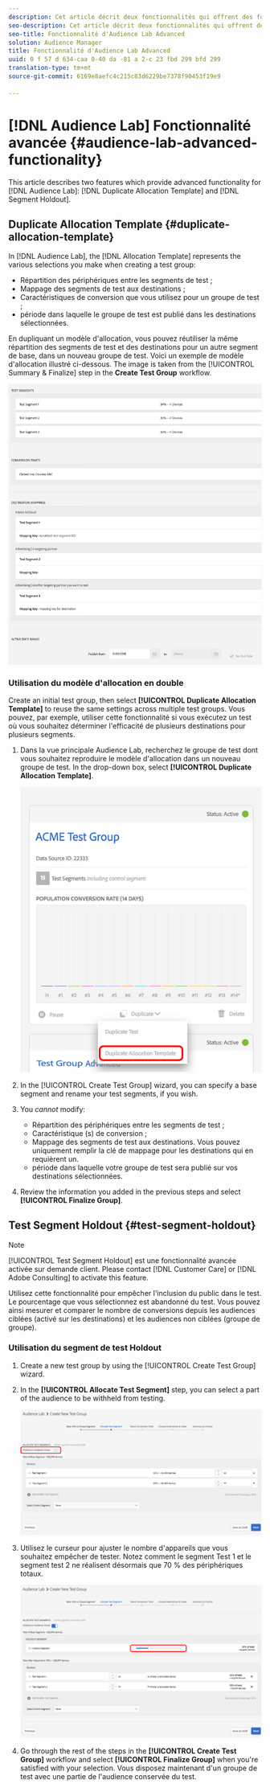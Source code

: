 ```yaml
---
description: Cet article décrit deux fonctionnalités qui offrent des fonctionnalités avancées pour le modèle d'allocation dupliquée Audience Lab et le segment Holdout.
seo-description: Cet article décrit deux fonctionnalités qui offrent des fonctionnalités avancées pour le modèle d'allocation dupliquée Audience Lab et le segment Holdout.
seo-title: Fonctionnalité d'Audience Lab Advanced
solution: Audience Manager
title: Fonctionnalité d'Audience Lab Advanced
uuid: 0 f 57 d 634-caa 0-40 da -81 a 2-c 23 fbd 299 bfd 299
translation-type: tm+mt
source-git-commit: 6169e8aefc4c215c83d6229be7378f90453f19e9

---
```



# [!DNL Audience Lab] Fonctionnalité avancée {#audience-lab-advanced-functionality}

This article describes two features which provide advanced functionality for [!DNL Audience Lab]: [!DNL Duplicate Allocation Template] and [!DNL Segment Holdout].

## Duplicate Allocation Template {#duplicate-allocation-template}

<!-- 
<p>The <b>Allocation Template</b> represents how you split a test group into test segments and the way the test segments are mapped to destinations. </p>
 -->

In [!DNL Audience Lab], the [!DNL Allocation Template] represents the various selections you make when creating a test group:

* Répartition des périphériques entre les segments de test ;
* Mappage des segments de test aux destinations ;
* Caractéristiques de conversion que vous utilisez pour un groupe de test ;
* période dans laquelle le groupe de test est publié dans les destinations sélectionnées.

En dupliquant un modèle d&#39;allocation, vous pouvez réutiliser la même répartition des segments de test et des destinations pour un autre segment de base, dans un nouveau groupe de test. Voici un exemple de modèle d&#39;allocation illustré ci-dessous. The image is taken from the [!UICONTROL Summary & Finalize] step in the **Create Test Group** workflow.

![](assets/allocation_template_3.png)

<!--
With the option to duplicate allocation templates, you can increase your productivity when running multivariate tests as part of multivariate campaigns.
-->

### Utilisation du modèle d&#39;allocation en double

Create an initial test group, then select **[!UICONTROL Duplicate Allocation Template]** to reuse the same settings across multiple test groups. Vous pouvez, par exemple, utiliser cette fonctionnalité si vous exécutez un test où vous souhaitez déterminer l&#39;efficacité de plusieurs destinations pour plusieurs segments.

1. Dans la vue principale Audience Lab, recherchez le groupe de test dont vous souhaitez reproduire le modèle d&#39;allocation dans un nouveau groupe de test. In the drop-down box, select **[!UICONTROL Duplicate Allocation Template]**.

   ![](assets/duplicate-allocation-template.png)

2. In the [!UICONTROL Create Test Group] wizard, you can specify a base segment and rename your test segments, if you wish.
3. You *cannot* modify:

   * Répartition des périphériques entre les segments de test ;
   * Caractéristique (s) de conversion ;
   * Mappage des segments de test aux destinations. Vous pouvez uniquement remplir la clé de mappage pour les destinations qui en requièrent un.
   * période dans laquelle votre groupe de test sera publié sur vos destinations sélectionnées.

4. Review the information you added in the previous steps and select **[!UICONTROL Finalize Group]**.

## Test Segment Holdout {#test-segment-holdout}

>[!NOTE]
>
>[!UICONTROL Test Segment Holdout] est une fonctionnalité avancée activée sur demande client. Please contact [!DNL Customer Care] or [!DNL Adobe Consulting] to activate this feature.

Utilisez cette fonctionnalité pour empêcher l&#39;inclusion du public dans le test. Le pourcentage que vous sélectionnez est abandonné du test. Vous pouvez ainsi mesurer et comparer le nombre de conversions depuis les audiences ciblées (activé sur les destinations) et les audiences non ciblées (groupe de groupe).

<!--
<p>Note that this option is different to the control segment because it subtracts the percentage ................. You can withhold an audience group and still use a control segment. </p>
-->

### Utilisation du segment de test Holdout

1. Create a new test group by using the [!UICONTROL Create Test Group] wizard.
1. In the **[!UICONTROL Allocate Test Segment]** step, you can select a part of the audience to be withheld from testing.

   ![Elément de liste](assets/test-segment-holdout.png)

1. Utilisez le curseur pour ajuster le nombre d&#39;appareils que vous souhaitez empêcher de tester. Notez comment le segment Test 1 et le segment test 2 ne réalisent désormais que 70 % des périphériques totaux.

   ![](assets/test-segment-holdout-selected.png)

1. Go through the rest of the steps in the **[!UICONTROL Create Test Group]** workflow and select **[!UICONTROL Finalize Group]** when you&#39;re satisfied with your selection. Vous disposez maintenant d&#39;un groupe de test avec une partie de l&#39;audience conservée du test.
